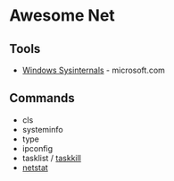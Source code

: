 # Awesome Net

## Tools
* [Windows Sysinternals](https://docs.microsoft.com/en-us/sysinternals/) - microsoft.com

## Commands
* cls
* systeminfo
* type
* ipconfig
* tasklist / [taskkill](https://docs.microsoft.com/en-us/windows-server/administration/windows-commands/taskkill)
* [netstat](https://docs.microsoft.com/en-us/windows-server/administration/windows-commands/netstat)
